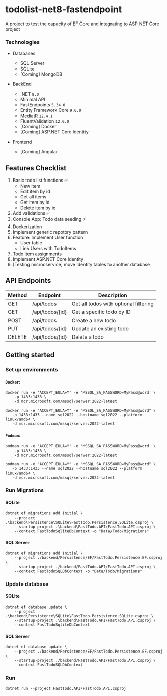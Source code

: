 # todolist-net8-fastendpoint
A project to test the capacity of EF Core and integrating to ASP.NET Core project

### Technologies
- Databases
    - SQL Server
    - SQLite
    - [Coming] MongoDB

- BackEnd
    - .NET `8.0`
    - Minimal API
    - FastEndpoints `5.34.0`
    - Entity Framework Core `9.0.0`
    - MediatR `12.4.1`
    - FluentValidation `12.0.0`
    - [Coming] Docker
    - [Coming] ASP.NET Core Identity
- Frontend
    - [Coming] Angular

## Features Checklist
1. Basic todo list functions ✅
    - New item
    - Edit item by id
    - Get all items
    - Get item by id
    - Delete item by id
2. Add validations ✅
3. Console App: Todo data seeding ⚡
3. Dockerization
4. Implement generic repotory pattern
5. Feature: Implement User function
    - User table
    - Link Users with TodoItems
6. Todo item assignments
7. Implement ASP.NET Core Identity
8. [Testing microcservice] move Identity tables to another database

## API Endpoints

| Method | Endpoint        | Description                                  |
|--------|-----------------|----------------------------------------------|
| GET    | /api/todos      | Get all todos with optional filtering        |
| GET    | /api/todos/{id} | Get a specific todo by ID                    |
| POST   | /api/todos      | Create a new todo                            |
| PUT    | /api/todos/{id} | Update an existing todo                      |
| DELETE | /api/todos/{id} | Delete a todo                                |

## Getting started
### Set up environments 
#### ```Docker```:
```
docker run -e 'ACCEPT_EULA=Y' -e 'MSSQL_SA_PASSWORD=MyPass@word' \
    -p 1433:1433 \
    -d mcr.microsoft.com/mssql/server:2022-latest

docker run -e "ACCEPT_EULA=Y" -e "MSSQL_SA_PASSWORD=MyPass@word" \
   -p 1433:1433 --name sql2022 --hostname sql2022 --platform linux/amd64 \
   -d mcr.microsoft.com/mssql/server:2022-latest
```

#### ```Podman```:
```
podman run -e 'ACCEPT_EULA=Y' -e 'MSSQL_SA_PASSWORD=MyPass@word' \
    -p 1433:1433 \
    -d mcr.microsoft.com/mssql/server:2022-latest

podman run -e "ACCEPT_EULA=Y" -e "MSSQL_SA_PASSWORD=MyPass@word" \
   -p 1433:1433 --name sql2022 --hostname sql2022 --platform linux/amd64 \
   -d mcr.microsoft.com/mssql/server:2022-latest
```

### Run Migrations
#### SQLite
```
dotnet ef migrations add Initial \
    --project .\backend\Persistence\SQLite\FastTodo.Persistence.SQLite.csproj \ 
    --startup-project .\backend\FastTodo.API\FastTodo.API.csproj \
    --context FastTodoSqliteDbContext -o "Data/Todo/Migrations" 
```

#### SQL Server
```
dotnet ef migrations add Initial \
    --project ./backend/Persistence/EF/FastTodo.Persistence.EF.csproj \ 
    --startup-project ./backend/FastTodo.API/FastTodo.API.csproj \
    --context FastTodoSQLDbContext -o "Data/Todo/Migrations" 
```

### Update database
#### SQLite
```
dotnet ef database update \
    --project .\backend\Persistence\SQLite\FastTodo.Persistence.SQLite.csproj \
    --startup-project .\backend\FastTodo.API\FastTodo.API.csproj \
    --context FastTodoSqliteDbContext 
```

#### SQL Server
```
dotnet ef database update \
    --project ./backend/Persistence/EF/FastTodo.Persistence.EF.csproj \
    --startup-project ./backend/FastTodo.API/FastTodo.API.csproj \
    --context FastTodoSQLDbContext
```

### Run
```
dotnet run --project FastTodo.API/FastTodo.API.csproj
```